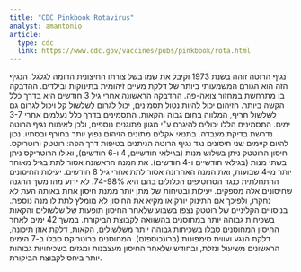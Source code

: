 ```yaml
---
title: "CDC Pinkbook Rotavirus"
analyst: amantonio
article:
  type: cdc
  link: https://www.cdc.gov/vaccines/pubs/pinkbook/rota.html
---
```


נגיף הרוטה זוהה בשנת 1973 וקיבל את שמו בשל צורתו החיצונית הדומה לגלגל.
הנגיף הזה הוא הגורם המשמעותי ביותר של דלקת מעיים זיהומית בתינוקות ובילדים. ההדבקה בו מתרחשת במחזור צואה-פה.
ההדבקה הראשונה אחרי גיל 3 חודשים היא בדרך כלל הקשה ביותר. הזיהום יכול להיות נטול תסמינים, יכול לגרום לשלשול קל ויכול לגרום גם לשלשול חריף, המלווה בחום גבוה והקאות. התסמינים בדרך כלל נעלמים אחרי 3-7 ימים. התסמינים הללו יכולים להיגרם ע"י מגוון פתוגנים נוספים, ולכן לאימות נגיף הרוטה נדרשת בדיקת מעבדה.
בתנאי אקלים מתונים הזיהום נפוץ יותר בחורף ובסתיו.
נכון להיום קיימים שני חיסונים נגד נגיף הרוטה הניתנים בטיפות דרך הפה: רוטטק ורוטריקס. חיסון הרוטטק ניתן בשלוש מנות (בגילאי חודשיים, 4 ו-6 חודשים), ואילו הרוטריקס ניתן בשתי מנות (בגילאי חודשיים ו-4 חודשים). את המנה הראשונה אסור לתת בגיל מאוחר יותר מ-4 שבועות, ואת המנה האחרונה אסור לתת אחרי גיל 8 חודשים.
יעילות החיסונים ההתחלתית כנגד הסרוטיפים הכלולים בהם היא 74-98%. לא ידוע מהו משך ההגנה שחיסונים אלה מספקים.
יעילות ובטיחות של מתן יותר ממנת חיסון אחת באותה העת לא נחקרו, ולפיכך אם התינוק יורק או מקיא את החיסון לא מומלץ לתת לו מנה נוספת.
בניסויים הקליניים של רוטטק נצפו בשבוע שלאחר החיסון תופעות של שלשולים והקאות בשכיחות גבוהה יותר במחוסנים בהשוואה לקבוצת הביקורת. במשך 42 ימים לאחר החיסון המחוסנים סבלו בשכיחות גבוהה יותר משלשולים, הקאות, דלקת אוזן תיכונה, דלקת הנגע ועווית סימפונות (ברונכוספזם).
המחוסנים ברוטריקס סבלו ב-7 הימים הראשונים משיעול ונזלת, ובחודש שלאחר החיסון מעצבנות ומגזים בשכיחויות גבוהות יותר ביחס לקבוצת הביקורת.
